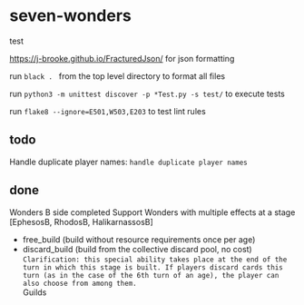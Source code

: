 # seven-wonders

test

https://j-brooke.github.io/FracturedJson/ 
for json formatting 

run `black . ` from the top level directory to format all files

run `python3 -m unittest discover -p *Test.py -s test/` to execute tests

run `flake8 --ignore=E501,W503,E203` to test lint rules



## todo
Handle duplicate player names: `handle duplicate player names`

## done
Wonders B side completed
Support Wonders with multiple effects at a stage [EphesosB, RhodosB, HalikarnassosB]
- free_build (build without resource requirements once per age)
- discard_build (build from the collective discard pool, no cost)  
```Clarification: this special ability takes place at the end of the turn in which this stage is built. If players discard cards this turn (as in the case of the 6th turn of an age), the player can also choose from among them.```  
Guilds
